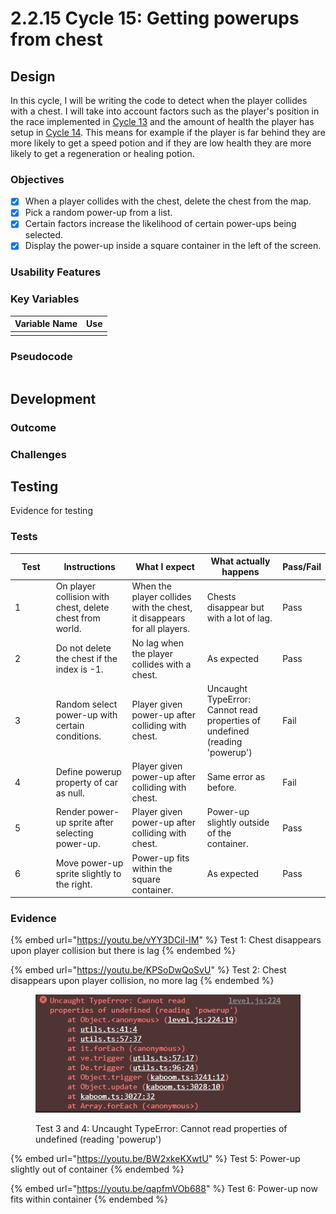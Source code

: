 # 2.2.15 Cycle 15: Getting powerups from chest

## Design

In this cycle, I will be writing the code to detect when the player collides with a chest. I will take into account factors such as the player's position in the race implemented in [Cycle 13](2.2.13-cycle-13.md) and the amount of health the player has setup in [Cycle 14](2.2.15-cycle-14.md). This means for example if the player is far behind they are more likely to get a speed potion and if they are low health they are more likely to get a regeneration or healing potion.

### Objectives

* [x] When a player collides with the chest, delete the chest from the map.
* [x] Pick a random power-up from a list.
* [x] Certain factors increase the likelihood of certain power-ups being selected.
* [x] Display the power-up inside a square container in the left of the screen.

### Usability Features

### Key Variables

| Variable Name | Use |
| ------------- | --- |
|               |     |

### Pseudocode

```
```

## Development

### Outcome



### Challenges



## Testing

Evidence for testing

### Tests

<table><thead><tr><th width="95">Test</th><th width="158">Instructions</th><th width="171">What I expect</th><th width="174">What actually happens</th><th>Pass/Fail</th></tr></thead><tbody><tr><td>1</td><td>On player collision with chest, delete chest from world.</td><td>When the player collides with the chest, it disappears for all players.</td><td>Chests disappear but with a lot of lag.</td><td>Pass</td></tr><tr><td>2</td><td>Do not delete the chest if the index is -1.</td><td>No lag when the player collides with a chest.</td><td>As expected</td><td>Pass</td></tr><tr><td>3</td><td>Random select power-up with certain conditions.</td><td>Player given power-up after colliding with chest.</td><td>Uncaught TypeError: Cannot read properties of undefined (reading 'powerup')</td><td>Fail</td></tr><tr><td>4</td><td>Define powerup property of car as null.</td><td>Player given power-up after colliding with chest.</td><td>Same error as before.</td><td>Fail</td></tr><tr><td>5</td><td>Render power-up sprite after selecting power-up.</td><td>Player given power-up after colliding with chest.</td><td>Power-up slightly outside of the container.</td><td>Pass</td></tr><tr><td>6</td><td>Move power-up sprite slightly to the right.</td><td>Power-up fits within the square container.</td><td>As expected</td><td>Pass</td></tr></tbody></table>

### Evidence

{% embed url="https://youtu.be/vYY3DCil-lM" %}
Test 1: Chest disappears upon player collision but there is lag
{% endembed %}

{% embed url="https://youtu.be/KPSoDwQoSvU" %}
Test 2: Chest disappears upon player collision, no more lag
{% endembed %}

<figure><img src="../.gitbook/assets/image.png" alt=""><figcaption><p>Test 3 and 4: Uncaught TypeError: Cannot read properties of undefined (reading 'powerup')</p></figcaption></figure>

{% embed url="https://youtu.be/BW2xkeKXwtU" %}
Test 5: Power-up slightly out of container
{% endembed %}

{% embed url="https://youtu.be/qapfmVOb688" %}
Test 6: Power-up now fits within container
{% endembed %}
